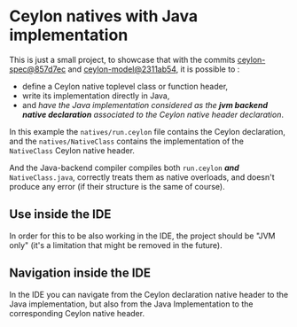 # Ceylon natives with Java implementation

This is just a small project, to showcase that with the commits [ceylon-spec@857d7ec](https://github.com/ceylon/ceylon-spec/commit/857d7ec582c14c1bfc88f6d167a471ac9f39ea2b) and [ceylon-model@2311ab54](https://github.com/ceylon/ceylon-model/commit/2311ab5457ab12bb45ed249954f6eb92e9015b27), it is possible to :
- define a Ceylon native toplevel class or function header, 
- write its implementation directly in Java, 
- and _have the Java implementation considered as the **jvm backend native declaration** associated to the Ceylon native header declaration_.

In this example the `natives/run.ceylon` file contains the Ceylon declaration, and the `natives/NativeClass` contains the implementation of the `NativeClass` Ceylon native header.

And the Java-backend compiler compiles both `run.ceylon` **_and_** `NativeClass.java`, correctly treats them as native overloads, and doesn't produce any error (if their structure is the same of course).

## Use inside the IDE

In order for this to be also working in the IDE, the project should be "JVM only" (it's a limitation that might be removed in the future).

## Navigation inside the IDE

In the IDE you can navigate from the Ceylon declaration native header to the Java implementation, but also from the Java Implementation to the corresponding Ceylon native header.
